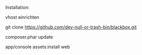 Installation:

vhost einrichten

git clone https://github.com/dev-null-or-trash-bin/blackbox.git

composer.phar update

app/console assets:install web